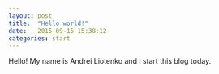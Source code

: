```yaml
---
layout: post
title:  "Hello world!"
date:   2015-09-15 15:38:12
categories: start
---
```


Hello! My name is Andrei Liotenko and i start this blog today.